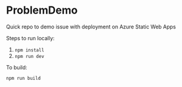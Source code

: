 # ProblemDemo
Quick repo to demo issue with deployment on Azure Static Web Apps

Steps to run locally:

1) `npm install`
2) `npm run dev`

To build:

`npm run build`
